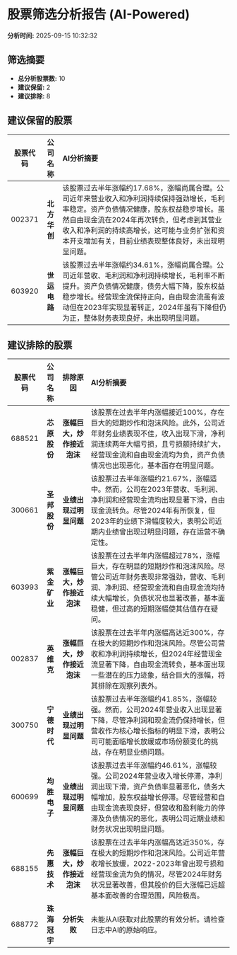 # 股票筛选分析报告 (AI-Powered)

**分析时间:** 2025-09-15 10:32:32

## 筛选摘要

- **总分析股票数:** 10
- **建议保留:** 2
- **建议排除:** 8

## 建议保留的股票

| 股票代码 | 公司名称 | AI分析摘要 |
|:---:|:---:|:---|
| 002371 | **北方华创** | 该股票过去半年涨幅约17.68%，涨幅尚属合理。公司近年来营业收入和净利润持续保持强劲增长，毛利率稳定。资产负债情况健康，股东权益稳步增长。虽然自由现金流在2024年再次转负，但考虑到其营业收入和净利润的持续高增长，这可能与业务扩张和资本开支增加有关，目前业绩表现整体良好，未出现明显问题。 |
| 603920 | **世运电路** | 该股票过去半年涨幅约34.61%，涨幅尚属合理。公司近年营收、毛利润和净利润持续增长，毛利率不断提升。资产负债情况健康，债务大幅下降，股东权益稳步增长。经营现金流保持正向，自由现金流虽有波动但在2023年实现显著转正，2024年虽有下降但仍为正，整体财务表现良好，未出现明显问题。 |

## 建议排除的股票

| 股票代码 | 公司名称 | 排除原因 | AI分析摘要 |
|:---:|:---:|:---:|:---|
| 688521 | **芯原股份** | **涨幅巨大，炒作接近泡沫** | 该股票在过去半年内涨幅接近100%，存在巨大的短期炒作和泡沫风险。此外，公司近年财务业绩表现不佳，收入出现下滑，净利润连续两年大幅亏损，且亏损额持续扩大，经营现金流和自由现金流均为负，资产负债情况也出现恶化，基本面存在明显问题。 |
| 300661 | **圣邦股份** | **业绩出现过明显问题** | 该股票过去半年涨幅约21.67%，涨幅适中。然而，公司在2023年营收、毛利润、净利润和经营现金流均出现显著下滑，自由现金流转负。尽管2024年有所恢复，但2023年的业绩下滑幅度较大，表明公司近期内业绩曾出现过明显问题，存在运营不确定性。 |
| 603993 | **紫金矿业** | **涨幅巨大，炒作接近泡沫** | 该股票在过去半年内涨幅超过78%，涨幅巨大，存在明显的短期炒作和泡沫风险。尽管公司近年财务表现非常强劲，营收、毛利润、净利润、经营现金流和自由现金流均持续大幅增长，负债状况也显著改善，基本面稳健，但过高的短期涨幅使其估值存在疑问。 |
| 002837 | **英维克** | **涨幅巨大，炒作接近泡沫** | 该股票在过去半年内涨幅高达近300%，存在极大的短期炒作和泡沫风险。尽管公司营收和净利润持续增长，但2024年经营现金流显著下降，自由现金流转负，基本面出现一些潜在的压力迹象，结合巨大的涨幅，将其排除在观察列表外。 |
| 300750 | **宁德时代** | **业绩出现过明显问题** | 该股票过去半年涨幅约41.85%，涨幅较强。然而，公司2024年营业收入出现显著下降，尽管净利润和现金流仍保持增长，但营收作为核心增长指标的明显下滑，表明公司可能面临增长放缓或市场份额变化的挑战，存在明显业绩问题。 |
| 600699 | **均胜电子** | **业绩出现过明显问题** | 该股票过去半年涨幅约46.61%，涨幅较强。公司2024年营业收入增长停滞，净利润出现下滑，资产负债率显著恶化，债务大幅增加，股东权益增长停滞。尽管经营和自由现金流表现良好，但营收和盈利能力的停滞及负债情况的恶化，表明公司近期业绩和财务状况出现明显问题。 |
| 688155 | **先惠技术** | **涨幅巨大，炒作接近泡沫** | 该股票在过去半年内涨幅高达近350%，存在极大的短期炒作和泡沫风险。公司近年营收增长放缓，2022-2023年曾出现亏损和经营现金流为负的情况，尽管2024年财务状况显著改善，但其股价的巨大涨幅已远超基本面改善的合理范围，风险极高。 |
| 688772 | **珠海冠宇** | **分析失败** | 未能从AI获取对此股票的有效分析。请检查日志中AI的原始响应。 |
